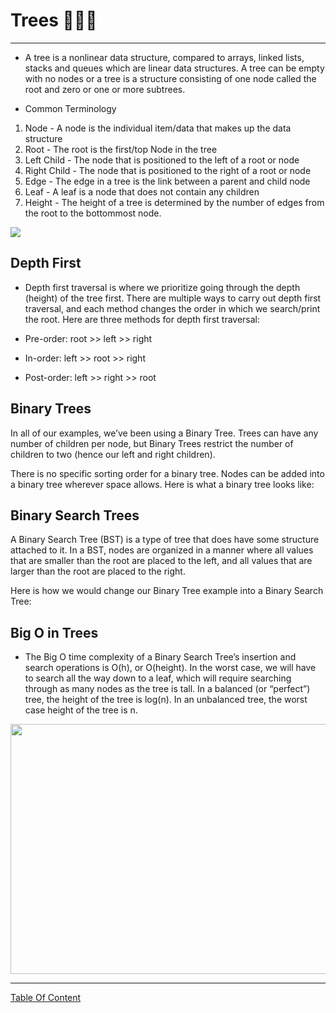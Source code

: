 # Trees 🌳🌲🎄
---------------
- A tree is a nonlinear data structure, compared to arrays, linked lists, stacks and queues which are linear data structures. A tree can be empty with no nodes or a tree is a structure consisting of one node called the root and zero or one or more subtrees. 

- Common Terminology
1) Node - A node is the individual item/data that makes up the data structure
2) Root - The root is the first/top Node in the tree
3) Left Child - The node that is positioned to the left of a root or node
4) Right Child - The node that is positioned to the right of a root or node
5) Edge - The edge in a tree is the link between a parent and child node
6) Leaf - A leaf is a node that does not contain any children
7) Height - The height of a tree is determined by the number of edges from the root to the bottommost node.

![](https://miro.medium.com/max/677/1*Z89j_NoDx9HkFcPHy3rPZg.png)

## Depth First
- Depth first traversal is where we prioritize going through the depth (height) of the tree first. There are multiple ways to carry out depth first traversal, and each method changes the order in which we search/print the root. Here are three methods for depth first traversal:

- Pre-order: root >> left >> right
- In-order: left >> root >> right
- Post-order: left >> right >> root

## Binary Trees
In all of our examples, we’ve been using a Binary Tree. Trees can have any number of children per node, but Binary Trees restrict the number of children to two (hence our left and right children).

There is no specific sorting order for a binary tree. Nodes can be added into a binary tree wherever space allows. Here is what a binary tree looks like:

## Binary Search Trees
A Binary Search Tree (BST) is a type of tree that does have some structure attached to it. In a BST, nodes are organized in a manner where all values that are smaller than the root are placed to the left, and all values that are larger than the root are placed to the right.

Here is how we would change our Binary Tree example into a Binary Search Tree:

## Big O in Trees
- The Big O time complexity of a Binary Search Tree’s insertion and search operations is O(h), or O(height). In the worst case, we will have to search all the way down to a leaf, which will require searching through as many nodes as the tree is tall. In a balanced (or “perfect”) tree, the height of the tree is log(n). In an unbalanced tree, the worst case height of the tree is n.


<img src="https://static1.squarespace.com/static/506e28cee4b04973cff61716/t/5192688ce4b011d27a007c75/1368549518511/B+Tree+and+Binary+Tree+Data+Structures.jpg?format=1500w" width="900px" height="400px">

---------------------------------------------------


[Table Of Content](https://github.com/omarXzain/401-reading-notes)















